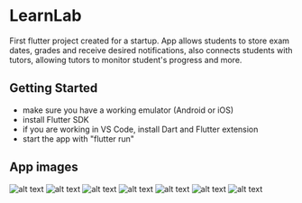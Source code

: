 # LearnLab

First flutter project created for a startup. App allows students to store exam dates, grades and receive desired notifications, also connects students with tutors, allowing tutors to monitor student's progress and more.

## Getting Started

- make sure you have a working emulator (Android or iOS)
- install Flutter SDK
- if you are working in VS Code, install Dart and Flutter extension
- start the app with "flutter run"

## App images

![alt text](https://github.com/Stulcy/LearnLab/blob/main/README_images/Splash.png?raw=true)
![alt text](https://github.com/Stulcy/LearnLab/blob/main/README_images/sign_in.png?raw=true)
![alt text](https://github.com/Stulcy/LearnLab/blob/main/README_images/Home.png?raw=true)
![alt text](https://github.com/Stulcy/LearnLab/blob/main/README_images/add_course.png?raw=true)
![alt text](https://github.com/Stulcy/LearnLab/blob/main/README_images/courses.png?raw=true)
![alt text](https://github.com/Stulcy/LearnLab/blob/main/README_images/colleges.png?raw=true)
![alt text](https://github.com/Stulcy/LearnLab/blob/main/README_images/tutors.png?raw=true)


